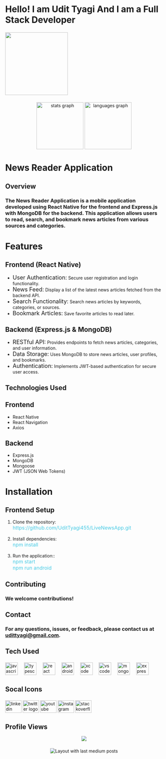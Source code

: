 <h1 align="left">Hello! I am Udit Tyagi And I am a Full Stack Developer</h1>

###

<div>
  <img height="200" src="https://i.imgflip.com/65efzo.gif"  />
</div>

###


<div align="center">
  <img src="https://github-readme-stats.vercel.app/api?username=udittyagi455&hide_title=false&hide_rank=false&show_icons=true&include_all_commits=true&count_private=true&disable_animations=false&theme=dracula&locale=en&hide_border=false&order=1" height="150" alt="stats graph"  />
  <img src="https://github-readme-stats.vercel.app/api/top-langs?username=udittyagi455&locale=en&hide_title=false&layout=compact&card_width=320&langs_count=5&theme=dracula&hide_border=false&order=2" height="150" alt="languages graph"  />
</div>

###

# News Reader Application
## Overview
### The News Reader Application is a mobile application developed using React Native for the frontend and Express.js with MongoDB for the backend. This application allows users to read, search, and bookmark news articles from various sources and categories.

# Features

## Frontend (React Native)

<ul>
<li><font size="4">User Authentication:</font> Secure user registration and login functionality.</li>
<li><font size="4">News Feed:</font> Display a list of the latest news articles fetched from the backend API.</li>
<li><font size="4">Search Functionality:</font> Search news articles by keywords, categories, or sources.</li>
<li><font size="4">Bookmark Articles:</font> Save favorite articles to read later.</li>
</ul>

## Backend (Express.js & MongoDB)

<ul>
<li><font size="4">RESTful API:</font> Provides endpoints to fetch news articles, categories, and user information.</li>
<li><font size="4">Data Storage:</font> Uses MongoDB to store news articles, user profiles, and bookmarks.</li>
<li><font size="4">Authentication:</font> Implements JWT-based authentication for secure user access.</li>
</ul>


## Technologies Used

## Frontend

<ul>
<li>React Native</li>
<li>React Navigation</li>
<li>Axios</li>
</ul>


## Backend 


<ul>
<li>Express.js</li>
<li>MongoDB</li>
<li>Mongoose</li>
<li>JWT (JSON Web Tokens)</li>
</ul>

# Installation

## Frontend Setup

<ol>
<li>Clone the repository: <br/><font size="3" color="#48cae4"> https://github.com/UditTyagi455/LiveNewsApp.git </font></li>
<br/>
<li> Install dependencies: <br/> <font size="3" color="#48cae4"> npm install </font>
</li>
<br/>
<li> Run the application:: <br/> <font size="3" color="#48cae4"> npm start  <br/>
 npm run android </font>
</li>
</ol>


## Contributing
### We welcome contributions!

## Contact 
### For any questions, issues, or feedback, please contact us at <font>udittyagi@gmail.com</font>.


<h2 align="left">Tech Used</h2>

###

<div align="left">
  <img src="https://cdn.jsdelivr.net/gh/devicons/devicon/icons/javascript/javascript-original.svg" height="40" alt="javascript logo"  />
  <img width="12" />
  <img src="https://cdn.jsdelivr.net/gh/devicons/devicon/icons/typescript/typescript-original.svg" height="40" alt="typescript logo"  />
  <img width="12" />
  <img src="https://cdn.jsdelivr.net/gh/devicons/devicon/icons/react/react-original.svg" height="40" alt="react logo"  />
  <img width="12" />
  <img src="https://cdn.jsdelivr.net/gh/devicons/devicon/icons/android/android-original.svg" height="40" alt="android logo"  />
  <img width="12" />
  <img src="https://cdn.jsdelivr.net/gh/devicons/devicon/icons/xcode/xcode-original.svg" height="40" alt="xcode logo"  />
  <img width="12" />
  <img src="https://cdn.jsdelivr.net/gh/devicons/devicon/icons/vscode/vscode-original.svg" height="40" alt="vscode logo"  />
  <img width="12" />
  <img src="https://cdn.jsdelivr.net/gh/devicons/devicon/icons/mongodb/mongodb-original.svg" height="40" alt="mongodb logo"  />
  <img width="12" />
  <img src="https://cdn.jsdelivr.net/gh/devicons/devicon/icons/express/express-original.svg" height="40" alt="express logo"  />
</div>
  

###

<h2 align="left">Socal Icons</h2>

###

<div align="left">
  <img src="https://raw.githubusercontent.com/maurodesouza/profile-readme-generator/master/src/assets/icons/social/linkedin/default.svg" width="52" height="40" alt="linkedin logo"  />
  <img src="https://raw.githubusercontent.com/maurodesouza/profile-readme-generator/master/src/assets/icons/social/twitter/default.svg" width="52" height="40" alt="twitter logo"  />
  <img src="https://raw.githubusercontent.com/maurodesouza/profile-readme-generator/master/src/assets/icons/social/youtube/default.svg" width="52" height="40" alt="youtube logo"  />
  <img src="https://raw.githubusercontent.com/maurodesouza/profile-readme-generator/master/src/assets/icons/social/instagram/default.svg" width="52" height="40" alt="instagram logo"  />
  <img src="https://raw.githubusercontent.com/maurodesouza/profile-readme-generator/master/src/assets/icons/social/stackoverflow/default.svg" width="52" height="40" alt="stackoverflow logo"  />
</div>

###
## Profile Views
<div align="center">
  <img src="https://profile-counter.glitch.me/udittyagi455/count.svg?"  />
</div>

###


<div align="center">
  <img src="https://github-read-medium-git-main.pahlevikun.vercel.app/latest?limit=4&username=udittyagi455&theme=dark" alt="Layout with last medium posts"  />
</div>

###
